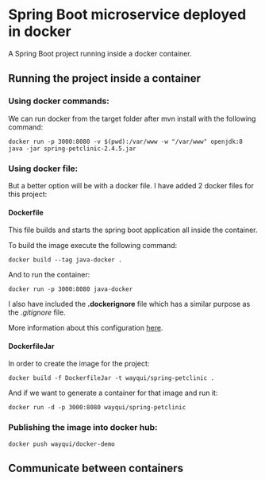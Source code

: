 # Spring Boot microservice deployed in docker

A Spring Boot project running inside a docker container.

## Running the project inside a container

### Using docker commands:

We can run docker from the target folder after mvn install with the following command:

```
docker run -p 3000:8080 -v $(pwd):/var/www -w "/var/www" openjdk:8 java -jar spring-petclinic-2.4.5.jar
```

### Using docker file:

But a better option will be with a docker file. I have added 2 docker files for this project:

#### Dockerfile

This file builds and starts the spring boot application all inside the container.

To build the image execute the following command:

```
docker build --tag java-docker .
```

And to run the container:

```
docker run -p 3000:8080 java-docker
```

I also have included the __.dockerignore__ file which has a similar purpose as the _.gitignore_ file.

More information about this configuration [here](https://docs.docker.com/language/java/build-images/).

#### DockerfileJar

In order to create the image for the project:

```
docker build -f DockerfileJar -t wayqui/spring-petclinic .
```

And if we want to generate a container for that image and run it:

```
docker run -d -p 3000:8080 wayqui/spring-petclinic
```

### Publishing the image into docker hub:

```
docker push wayqui/docker-demo
```

## Communicate between containers


